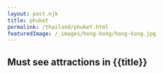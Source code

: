 ```yaml
---
layout: post.njk
title: phuket
permalink: /thailand/phuket.html
featuredImage: /_images/hong-kong/hong-kong.jpg
---
```

## Must see attractions in {{title}}